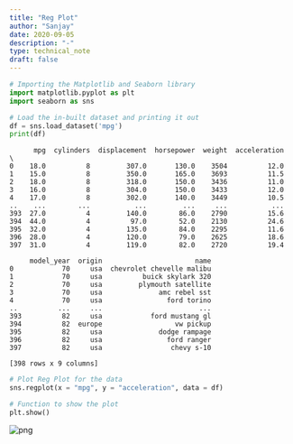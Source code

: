 ```yaml
---
title: "Reg Plot"
author: "Sanjay"
date: 2020-09-05
description: "-"
type: technical_note
draft: false
---
```


```python
# Importing the Matplotlib and Seaborn library
import matplotlib.pyplot as plt 
import seaborn as sns 
```


```python
# Load the in-built dataset and printing it out
df = sns.load_dataset('mpg') 
print(df)
```

          mpg  cylinders  displacement  horsepower  weight  acceleration  \
    0    18.0          8         307.0       130.0    3504          12.0   
    1    15.0          8         350.0       165.0    3693          11.5   
    2    18.0          8         318.0       150.0    3436          11.0   
    3    16.0          8         304.0       150.0    3433          12.0   
    4    17.0          8         302.0       140.0    3449          10.5   
    ..    ...        ...           ...         ...     ...           ...   
    393  27.0          4         140.0        86.0    2790          15.6   
    394  44.0          4          97.0        52.0    2130          24.6   
    395  32.0          4         135.0        84.0    2295          11.6   
    396  28.0          4         120.0        79.0    2625          18.6   
    397  31.0          4         119.0        82.0    2720          19.4   
    
         model_year  origin                       name  
    0            70     usa  chevrolet chevelle malibu  
    1            70     usa          buick skylark 320  
    2            70     usa         plymouth satellite  
    3            70     usa              amc rebel sst  
    4            70     usa                ford torino  
    ..          ...     ...                        ...  
    393          82     usa            ford mustang gl  
    394          82  europe                  vw pickup  
    395          82     usa              dodge rampage  
    396          82     usa                ford ranger  
    397          82     usa                 chevy s-10  
    
    [398 rows x 9 columns]



```python
# Plot Reg Plot for the data 
sns.regplot(x = "mpg", y = "acceleration", data = df) 

# Function to show the plot 
plt.show() 
```


![png](Reg-Plot_3_0.png)

